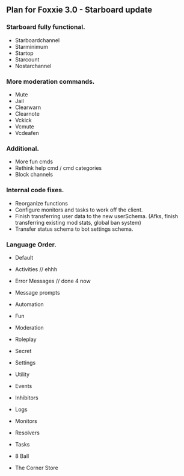 ## Plan for Foxxie 3.0  -  Starboard update

### Starboard fully functional.
* Starboardchannel
* Starminimum
* Startop
* Starcount
* Nostarchannel

### More moderation commands.
* Mute
* Jail
* Clearwarn
* Clearnote
* Vckick
* Vcmute
* Vcdeafen

### Additional.
* More fun cmds
* Rethink help cmd / cmd categories
* Block channels

### Internal code fixes.
* Reorganize functions
* Configure monitors and tasks to work off the client.
* Finish transferring user data to the new userSchema. (Afks, finish transferring existing mod stats, global ban system)
* Transfer status schema to bot settings schema.

### Language Order.
* Default

* Activities // ehhh
* Error Messages // done 4 now
* Message prompts

* Automation
* Fun
* Moderation
* Roleplay
* Secret
* Settings
* Utility

* Events
* Inhibitors
* Logs
* Monitors
* Resolvers
* Tasks

* 8 Ball

* The Corner Store